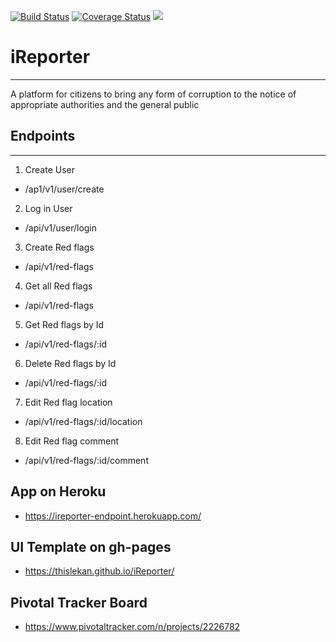 [![Build Status](https://travis-ci.org/thislekan/iReporter.svg?branch=develop)](https://travis-ci.org/thislekan/iReporter) [![Coverage Status](https://coveralls.io/repos/github/thislekan/iReporter/badge.svg?branch=develop)](https://coveralls.io/github/thislekan/iReporter?branch=develop) <a href="https://codeclimate.com/github/thislekan/iReporter/maintainability"><img src="https://api.codeclimate.com/v1/badges/bfbb4c579785c9e3c4d1/maintainability" /></a>

# iReporter
-----------

A platform for citizens to bring any form of corruption to the notice of appropriate authorities and the general public

## Endpoints
------------

1. Create User
- /ap1/v1/user/create

2. Log in User
- /api/v1/user/login

3. Create Red flags
- /api/v1/red-flags

4. Get all Red flags
- /api/v1/red-flags

5. Get Red flags by Id
- /api/v1/red-flags/:id

6. Delete Red flags by Id
- /api/v1/red-flags/:id

7. Edit Red flag location
- /api/v1/red-flags/:id/location

8. Edit Red flag comment
- /api/v1/red-flags/:id/comment



## App on Heroku
- https://ireporter-endpoint.herokuapp.com/


## UI Template on gh-pages
- https://thislekan.github.io/iReporter/


## Pivotal Tracker Board
- https://www.pivotaltracker.com/n/projects/2226782

